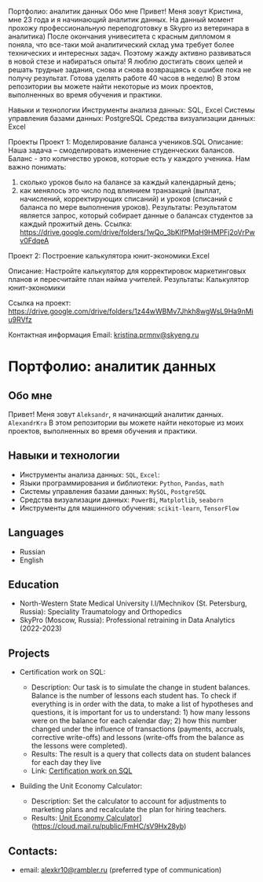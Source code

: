 Портфолио: аналитик данных
Обо мне
Привет! Меня зовут Кристина, мне 23 года и я начинающий аналитик данных. На данный момент прохожу профессиональную переподготовку в Skypro из ветеринара в аналитика) После окончания унивеситета с красным дипломом я поняла, что все-таки мой аналитический склад ума требует более технических и интересных задач. Поэтому жажду активно развиваться в новой стезе и набираться опыта! Я люблю достигать своих целей и решать трудные задания, снова и снова возвращаясь к ошибке пока не получу результат. Готова уделять работе 40 часов в неделю) 
В этом репозитории вы можете найти некоторые из моих проектов, выполненных во время обучения и практики.

Навыки и технологии
Инструменты анализа данных: SQL, Excel
Системы управления базами данных: PostgreSQL
Средства визуализации данных: Excel

Проекты
Проект 1: Моделирование баланса учеников.SQL
Описание: 
Наша задача – смоделировать изменение студенческих балансов. Баланс - это количество уроков, которые есть у каждого ученика. Нам важно понимать: 
1) сколько уроков было на балансе за каждый календарный день;
2) как менялось это число под влиянием транзакций (выплат, начислений, корректирующих списаний) и уроков (списаний с баланса по мере выполнения уроков).
Результаты:
Результатом является запрос, который собирает данные о балансах студентов за каждый прожитый день.
Ссылка: https://drive.google.com/drive/folders/1wQo_3bKlfPMqH9HMPFj2oVrPwv0FdqeA 

Проект 2: Построение калькулятора юнит-экономики.Excel

Описание: Настройте калькулятор для корректировок маркетинговых планов и пересчитайте план найма учителей.
Результаты: Калькулятор юнит-экономики

Ссылка на проект: https://drive.google.com/drive/folders/1z44wWBMv7Jhkh8wgWsL9Ha9nMiu9RVfz

Контактная информация
Email: kristina.prmnv@skyeng.ru

# Портфолио: аналитик данных

## Обо мне 

Привет! Меня зовут ``Aleksandr``, я начинающий аналитик данных. 
``AlexandrKra``
В этом репозитории вы можете найти некоторые из моих проектов, выполненных во время обучения и практики.
<br>

## Навыки и технологии
- Инструменты анализа данных: ``SQL``, ``Excel``: 
- Языки программирования и библиотеки: ``Python``, ``Pandas``, ``math`` 
- Системы управления базами данных: ``MySQL``, ``PostgreSQL``
- Средства визуализации данных: ``PowerBi``, ``Matplotlib``, ``seaborn``
- Инструменты для машинного обучения: ``scikit-learn``, ``TensorFlow``

## Languages

- Russian 
- English
## Education

- North-Western State Medical University I.I/Mechnikov (St. Petersburg, Russia): Speciality Traumatology and Orthopedics
- SkyPro (Moscow, Russia): Professional retraining in Data Analytics (2022-2023)

## Projects

- Certification work on SQL:
  - Description: Our task is to simulate the change in student balances. Balance is the number of lessons each student has. To check if everything is in order with the data, to make a list of hypotheses and questions, it is important for us to understand: 1) how many lessons were on the balance for each calendar day; 2) how this number changed under the influence of transactions (payments, accruals, corrective write-offs) and lessons (write-offs from the balance as the lessons were completed).
  - Results: The result is a query that collects data on student balances for each day they live 
  - Link: [Certification work on SQL](https://cloud.mail.ru/public/uCKj/4CJATDiRL)

- Building the Unit Economy Calculator:
  - Description: Set the calculator to account for adjustments to marketing plans and recalculate the plan for hiring teachers.
  - Results: [Unit Economy Calculator]([https://)](https://cloud.mail.ru/public/FmHC/sV9Hx28yb)



## Contacts:
- email: alexkr10@rambler.ru (preferred type of communication)
